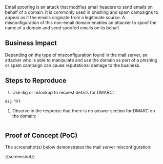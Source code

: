 Email spoofing is an attack that modifies email headers to send emails on behalf of a domain. It is commonly used in phishing and spam campaigns to appear as if the emails originate from a legitimate source. A misconfiguration of this non-email domain enables an attacker to spoof the name of a domain and send spoofed emails on its behalf.

## Business Impact

Depending on the type of misconfiguration found in the mail server, an attacker who is able to  manipulate and use the domain as part of a phishing or spam campaign can cause reputational damage to the business.

## Steps to Reproduce

1. Use dig or nslookup to request details for DMARC:

```bash
dig TXT 
```

1. Observe in the response that there is no answer section for DMARC on the domain:

```text
```

## Proof of Concept (PoC)

The screenshot(s) below demonstrates the mail server misconfiguration:

{{screenshot}}
